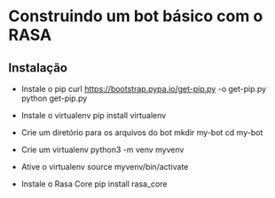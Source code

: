 # Construindo um bot básico com o RASA  

## Instalação

- Instale o pip
curl https://bootstrap.pypa.io/get-pip.py -o get-pip.py
python get-pip.py

- Instale o virtualenv
pip install virtualenv

- Crie um diretório para os arquivos do bot
mkdir my-bot
cd my-bot

- Crie um virtualenv
python3 -m venv myvenv

- Ative o virtualenv
source myvenv/bin/activate

- Instale o Rasa Core
pip install rasa_core
